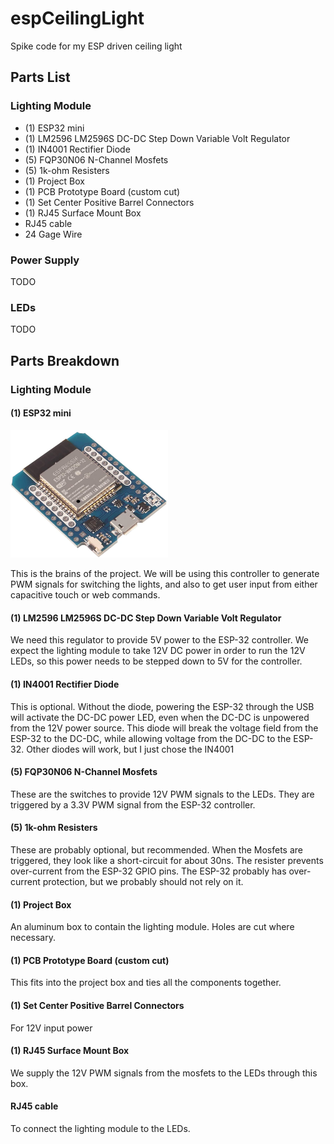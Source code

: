 # espCeilingLight
Spike code for my ESP driven ceiling light

## Parts List

### Lighting Module
- (1) ESP32 mini
- (1) LM2596 LM2596S DC-DC Step Down Variable Volt Regulator
- (1) IN4001 Rectifier Diode
- (5) FQP30N06 N-Channel Mosfets
- (5) 1k-ohm Resisters
- (1) Project Box
- (1) PCB Prototype Board (custom cut)
- (1) Set Center Positive Barrel Connectors
- (1) RJ45 Surface Mount Box
- RJ45 cable
- 24 Gage Wire

### Power Supply
TODO

### LEDs
TODO

## Parts Breakdown
### Lighting Module
#### (1) ESP32 mini

<img src="docs/bom/ESP_32mini.jpg" alt="ESP32 Mini" width="50%" height="50%">

This is the brains of the project.  We will be using this controller to generate PWM signals for switching the lights, and also to get user input from either capacitive touch or web commands.

#### (1) LM2596 LM2596S DC-DC Step Down Variable Volt Regulator
We need this regulator to provide 5V power to the ESP-32 controller.  We expect the lighting module to take 12V DC power in order to run the 12V LEDs, so this power needs to be stepped down to 5V for the controller.

#### (1) IN4001 Rectifier Diode
This is optional.  Without the diode, powering the ESP-32 through the USB will activate the DC-DC power LED, even when the DC-DC is unpowered from the 12V power source.  This diode will break the voltage field from the ESP-32 to the DC-DC, while allowing voltage from the DC-DC to the ESP-32.  Other diodes will work, but I just chose the IN4001

#### (5) FQP30N06 N-Channel Mosfets
These are the switches to provide 12V PWM signals to the LEDs.  They are triggered by a 3.3V PWM signal from the ESP-32 controller.

#### (5) 1k-ohm Resisters
These are probably optional, but recommended.  When the Mosfets are triggered, they look like a short-circuit for about 30ns.  The resister prevents over-current from the ESP-32 GPIO pins.  The ESP-32 probably has over-current protection, but we probably should not rely on it.

#### (1) Project Box
An aluminum box to contain the lighting module.  Holes are cut where necessary.

#### (1) PCB Prototype Board (custom cut)
This fits into the project box and ties all the components together.

#### (1) Set Center Positive Barrel Connectors
For 12V input power

#### (1) RJ45 Surface Mount Box
We supply the 12V PWM signals from the mosfets to the LEDs through this box.

#### RJ45 cable
To connect the lighting module to the LEDs.


